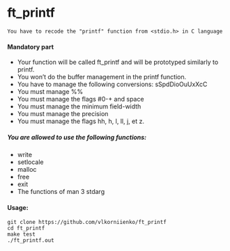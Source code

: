 # ft_printf

    You have to recode the "printf" function from <stdio.h> in C language


#### Mandatory part
* Your function will be called ft_printf and will be prototyped similarly to printf.
* You won’t do the buffer management in the printf function.
* You have to manage the following conversions: sSpdDioOuUxXcC
* You must manage %%
* You must manage the flags #0-+ and space
* You must manage the minimum field-width
* You must manage the precision
* You must manage the flags hh, h, l, ll, j, et z.

##### You are allowed to use the following functions:
* write
* setlocale
* malloc
* free
* exit
* The functions of man 3 stdarg

#### Usage:
```
git clone https://github.com/vlkorniienko/ft_printf
cd ft_printf
make test
./ft_printf.out
```
